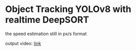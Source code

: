 # Object Tracking YOLOv8 with realtime DeepSORT

the speed estimation still in px/s format

output video: [link](https://drive.google.com/drive/folders/1SJqE3WrOXmi3caK8PMK0ppOBV4YFG6Ly?usp=drive_link)
